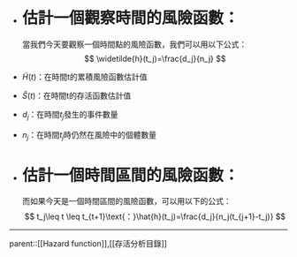 - # 估計一個觀察時間的風險函數：
	當我們今天要觀察一個時間點的風險函數，我們可以用以下公式：
$$
\widetilde{h}(t_j)=\frac{d_j}{n_j}
$$
- $\widetilde{H}(t)$：在時間t的累積風險函數估計值
- $\hat{S}(t)$：在時間t的存活函數估計值
- $d_j$：在時間$t_j$發生的事件數量
- $n_j$：在時間$t_j$時仍然在風險中的個體數量

- # 估計一個時間區間的風險函數：
	而如果今天是一個時間區間的風險函數，可以用以下的公式：
$$
t_j\leq t \leq t_{t+1}\text{：}\hat{h}(t_j)=\frac{d_j}{n_j(t_{j+1}-t_j)}
$$
- - -
parent::[[Hazard function]],[[存活分析目錄]]
